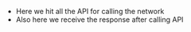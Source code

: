 * Here we hit all the API for calling the network
* Also here we receive the response after calling API